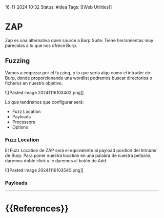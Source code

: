  16-11-2024 10:32
Status: #idea
Tags: [[Web Utilities]]

# ZAP

Zap es una alternativa open source a Burp Suite. Tiene herramientas muy parecidas a lo que nos ofrece Burp.

## Fuzzing

Vamos a empezar por el fuzzing, o lo que sería algo como el intruder de Burp, donde proporcionando una wordlist podremos buscar directorios o ficheros en nuestro objetivo.

![[Pasted image 20241116103402.png]]

Lo que tendremos que configurar será:
- Fuzz Location
- Payloads
- Processors
- Options

### Fuzz Location

El Fuzz Location de ZAP será el equivalente al payload position del Intruder de Burp. Para poner nuestra location en una palabra de nuestra petición, daremos doble click y le daremos al botón de Add.

![[Pasted image 20241116103540.png]]

### Payloads



---
# {{References}}